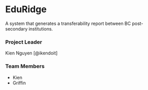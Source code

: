 # EduRidge
A system that generates a transferability report between BC post-secondary institutions.

### Project Leader
Kien Nguyen [@ikendoit]

### Team Members
- Kien
- Griffin